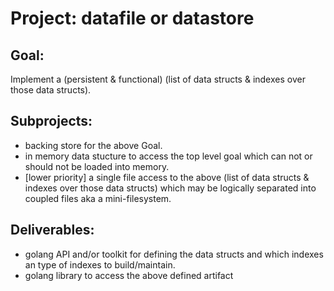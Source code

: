 # Project: datafile or datastore

## Goal:

Implement a (persistent & functional) (list of data structs & indexes over
those data structs).

## Subprojects:

* backing store for the above Goal.
* in memory data stucture to access the top level goal which can not or
  should not be loaded into memory.
* [lower priority] a single file access to the above (list of data structs
  & indexes over those data structs) which may be logically separated into
  coupled files aka a mini-filesystem.

## Deliverables:

* golang API and/or toolkit for defining the data structs and which indexes
  an type of indexes to build/maintain.
* golang library to access the above defined artifact
